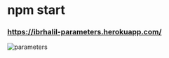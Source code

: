 # npm start
### https://ibrhalil-parameters.herokuapp.com/

![parameters](https://user-images.githubusercontent.com/52247284/185710297-36363ba3-4ee1-496b-a5ae-ff3e80588398.PNG)
